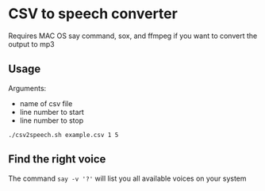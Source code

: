 # CSV to speech converter

Requires MAC OS say command, sox, and ffmpeg if you want to convert the output to mp3

## Usage
Arguments:
- name of csv file
- line number to start
- line number to stop

`./csv2speech.sh example.csv 1 5`

## Find the right voice
The command `say -v '?'` will list you all available voices on your system
